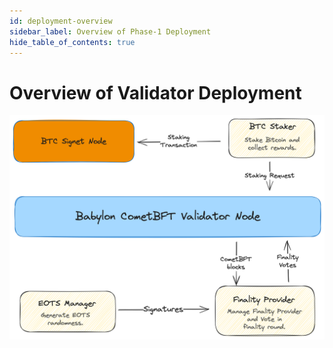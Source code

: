 ```yaml
---
id: deployment-overview
sidebar_label: Overview of Phase-1 Deployment
hide_table_of_contents: true
---
```


# Overview of Validator Deployment

![Overview of validator deployment](images/validator-deployment-overview.png)